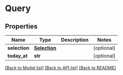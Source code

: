 # Query

## Properties
Name | Type | Description | Notes
------------ | ------------- | ------------- | -------------
**selection** | [**Selection**](Selection.md) |  | [optional] 
**today_at** | **str** |  | [optional] 

[[Back to Model list]](../README.md#documentation-for-models) [[Back to API list]](../README.md#documentation-for-api-endpoints) [[Back to README]](../README.md)


